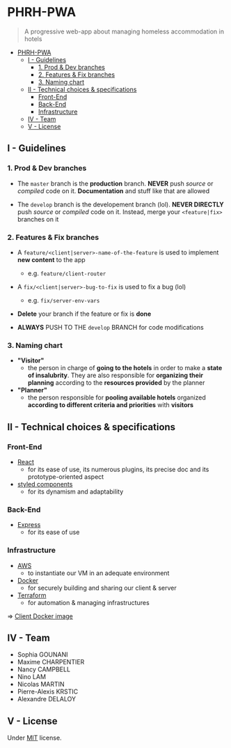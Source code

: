 # PHRH-PWA

> A progressive web-app about managing homeless accommodation in hotels

- [PHRH-PWA](#phrh-pwa)
  - [I - Guidelines](#i---guidelines)
    - [1. Prod & Dev branches](#1-prod--dev-branches)
    - [2. Features & Fix branches](#2-features--fix-branches)
    - [3. Naming chart](#3-naming-chart)
  - [II - Technical choices & specifications](#ii---technical-choices--specifications)
    - [Front-End](#front-end)
    - [Back-End](#back-end)
    - [Infrastructure](#infrastructure)
  - [IV - Team](#iv---team)
  - [V - License](#v---license)

## I - Guidelines

### 1. Prod & Dev branches

- The `master` branch is the **production** branch. **NEVER** push *source* or *compiled* code on it. **Documentation** and stuff like that are allowed

- The `develop` branch is the developement branch (lol). **NEVER DIRECTLY** push *source* or *compiled* code on it. Instead, merge your `<feature|fix>` branches on it

### 2. Features & Fix branches

- A `feature/<client|server>-name-of-the-feature` is used to implement **new content** to the app
  - e.g. `feature/client-router`

- A `fix/<client|server>-bug-to-fix` is used to fix a bug (lol)
  - e.g. `fix/server-env-vars`

- **Delete** your branch if the feature or fix is **done**
- **ALWAYS** PUSH TO THE `develop` BRANCH for code modifications

### 3. Naming chart

- **"Visitor"** 
  - the person in charge of **going to the hotels** in order to make a **state of insalubrity**. They are also responsible for **organizing their planning** according to the **resources provided** by the planner
- **"Planner"** 
  - the person responsible for **pooling available hotels** organized **according to different criteria and priorities** with **visitors**

 
## II - Technical choices & specifications

### Front-End

- [React](https://reactjs.org/) 
  - for its ease of use, its numerous plugins, its precise doc and its prototype-oriented aspect
- [styled components](https://styled-components.com/)
  - for its dynamism and adaptability

### Back-End

- [Express](https://expressjs.com/)
  - for its ease of use

### Infrastructure

- [AWS](https://aws.amazon.com/)
  - to instantiate our VM in an adequate environment
- [Docker](https://www.docker.com/)
  - for securely building and sharing our client & server
- [Terraform](https://www.terraform.io/)
  - for automation & managing infrastructures

=> [Client Docker image](https://hub.docker.com/repository/docker/blyndusk/phrh-client)

## IV - Team

- Sophia GOUNANI
- Maxime CHARPENTIER 
- Nancy CAMPBELL
- Nino LAM
- Nicolas MARTIN
- Pierre-Alexis KRSTIC
- Alexandre DELALOY


## V - License

Under [MIT](https://github.com/blyndusk/PHRH-PWA/blob/master/LICENSE) license.